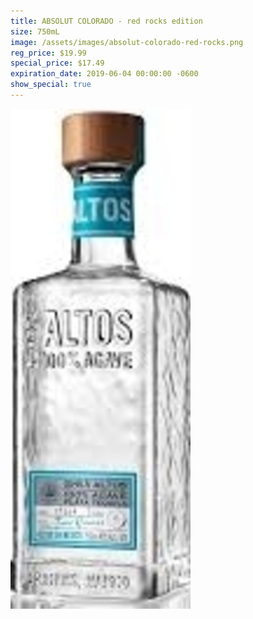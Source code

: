 ```yaml
---
title: ABSOLUT COLORADO - red rocks edition
size: 750mL
image: /assets/images/absolut-colorado-red-rocks.png
reg_price: $19.99
special_price: $17.49
expiration_date: 2019-06-04 00:00:00 -0600
show_special: true
---
```


![](/assets/images/versions/olmeca-2-1---x----288-800x---.jpg)